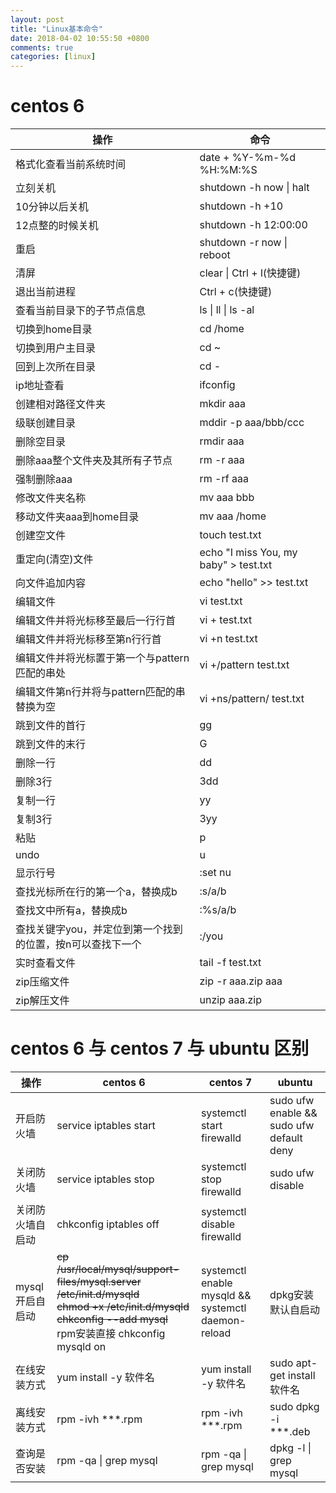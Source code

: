 ```yaml
---
layout: post
title: "Linux基本命令"
date: 2018-04-02 10:55:50 +0800
comments: true
categories: [linux]
---
```



centos 6
=========================

操作  |  命令
-------------                 | -------------
格式化查看当前系统时间          |  date + %Y-%m-%d %H:%M:%S
立刻关机                       |  shutdown -h now \| halt
10分钟以后关机                 |  shutdown -h +10
12点整的时候关机               |  shutdown -h 12:00:00
重启                          |  shutdown -r now \| reboot
清屏                          |  clear \| Ctrl + l(快捷键)
退出当前进程                   |  Ctrl + c(快捷键)
查看当前目录下的子节点信息      |  ls \| ll \| ls -al
切换到home目录                 |  cd /home
切换到用户主目录               |  cd ~
回到上次所在目录               |  cd -
ip地址查看                    |  ifconfig
创建相对路径文件夹             |  mkdir aaa
级联创建目录                   |  mddir -p aaa/bbb/ccc
删除空目录                     |  rmdir aaa
删除aaa整个文件夹及其所有子节点  |  rm -r aaa
强制删除aaa                    |  rm -rf aaa
修改文件夹名称                 |  mv aaa bbb
移动文件夹aaa到home目录                                 | mv aaa /home
创建空文件                                              |  touch test.txt
重定向(清空)文件                                        |  echo "I miss You, my baby" > test.txt
向文件追加内容                                          |  echo "hello" \>\> test.txt
编辑文件                                               |  vi test.txt
编辑文件并将光标移至最后一行行首                         |  vi + test.txt
编辑文件并将光标移至第n行行首                            | vi +n test.txt
编辑文件并将光标置于第一个与pattern匹配的串处             | vi +/pattern test.txt
编辑文件第n行并将与pattern匹配的串替换为空                | vi +ns/pattern/ test.txt
跳到文件的首行                                          | gg
跳到文件的末行                                          | G
删除一行                                               |  dd
删除3行                                                | 3dd
复制一行                                               | yy
复制3行                                                | 3yy
粘贴                                                   | p
undo                                                   | u
显示行号                                                | :set nu
查找光标所在行的第一个a，替换成b                          |  :s/a/b
查找文中所有a，替换成b                                   |  :%s/a/b
查找关键字you，并定位到第一个找到的位置，按n可以查找下一个  |  :/you
实时查看文件  |  tail -f test.txt
zip压缩文件  |  zip -r aaa.zip aaa
zip解压文件  |  unzip aaa.zip


centos 6 与 centos 7 与 ubuntu 区别
=====================================

操作  |  centos 6  |  centos 7  |  ubuntu  |
-------------      | -------------           |-------------------         | ---------------|
开启防火墙          |  service iptables start |  systemctl start firewalld |  sudo ufw enable && sudo ufw default deny |
关闭防火墙          |  service iptables stop  |  systemctl stop firewalld  |  sudo ufw disable  |
关闭防火墙自启动     |  chkconfig iptables off |  systemctl disable firewalld |   |
mysql开启自启动     | ~~cp /usr/local/mysql/support-files/mysql.server /etc/init.d/mysqld <br> chmod +x /etc/init.d/mysqld  <br>   chkconfig --add mysql  <br>~~ rpm安装直接 chkconfig mysqld on     | systemctl enable mysqld && systemctl daemon-reload | dpkg安装默认自启动 |
在线安装方式        |  yum install -y 软件名     |  yum install -y 软件名   |  sudo apt-get install 软件名  |
离线安装方式        |  rpm -ivh \*\*\*.rpm      |  rpm -ivh \*\*\*.rpm      |  sudo dpkg -i \*\*\*.deb  |  
查询是否安装        |  rpm -qa \| grep mysql     |  rpm -qa \| grep mysql     |  dpkg -l \| grep mysql   |
